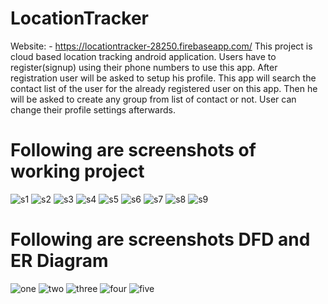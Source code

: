 # LocationTracker
Website: - https://locationtracker-28250.firebaseapp.com/
This project is cloud based location tracking android application. Users have to register(signup) using their phone numbers to use this app. After registration user will be asked to setup his profile. This app will search the contact list of the user for the already registered user on this app. Then he will be asked to create any group from list of contact or not. User can change their profile settings afterwards. 
# Following are screenshots of working project
![s1](https://user-images.githubusercontent.com/44474973/158000659-e8ad1ebe-54ee-4f55-8007-0bbd4861b6f9.PNG)
![s2](https://user-images.githubusercontent.com/44474973/158000660-6720ad61-a1ee-44d6-93a8-cd601ef95492.PNG)
![s3](https://user-images.githubusercontent.com/44474973/158000661-92df0392-e456-4950-a20d-811ec8b22e8a.PNG)
![s4](https://user-images.githubusercontent.com/44474973/158000663-ea6d56f6-0bd3-4e14-8904-57de0a02c6ed.PNG)
![s5](https://user-images.githubusercontent.com/44474973/158000664-facb2cd8-f7e4-4ef2-ae39-ac9fed91c86c.PNG)
![s6](https://user-images.githubusercontent.com/44474973/158000665-2beff7ff-fb2f-4202-9910-61e5dd837195.PNG)
![s7](https://user-images.githubusercontent.com/44474973/158000666-354c768e-a216-4d2f-9065-2a0fc2ffac14.PNG)
![s8](https://user-images.githubusercontent.com/44474973/158000667-3765e403-1e19-4b0d-8cd3-1485d735f2f1.PNG)
![s9](https://user-images.githubusercontent.com/44474973/158000668-fe8ce91f-b91c-48d3-b1e6-a3426d6412c8.PNG)
# Following are screenshots DFD and ER Diagram
![one](https://user-images.githubusercontent.com/44474973/158000749-ddfbdba4-2ec6-4d45-91b2-ef96149300f2.PNG)
![two](https://user-images.githubusercontent.com/44474973/158000745-099cdf74-af85-4fdd-bd91-8b3a6d07d423.PNG)
![three](https://user-images.githubusercontent.com/44474973/158000743-3042ca59-0b55-4a53-86b7-f3980bb7c195.PNG)
![four](https://user-images.githubusercontent.com/44474973/158000747-fe681546-2307-4035-b9a6-3ba8910ad8f2.PNG)
![five](https://user-images.githubusercontent.com/44474973/158000746-774b58a4-94e2-46b2-b477-6511aea8bd2b.PNG)
